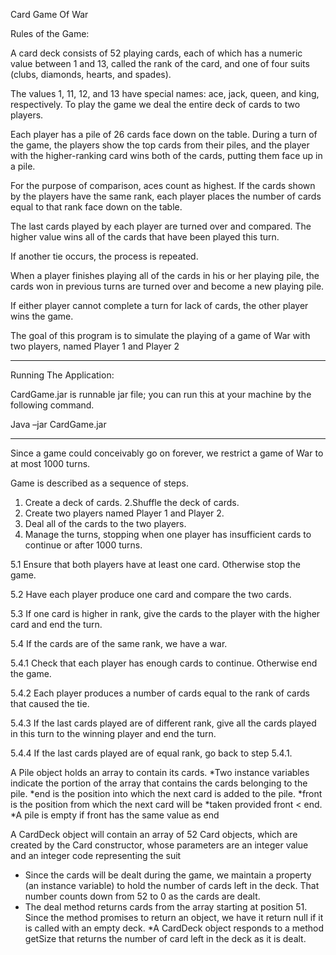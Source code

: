 Card Game Of War

Rules of the Game:

A card deck consists of 52 playing cards, each of which has a numeric value between 1 and 13, called the rank of the card, and one of four suits (clubs, diamonds, hearts, and spades). 

The values 1, 11, 12, and 13 have special names: ace, jack, queen, and king, respectively. To play the game we deal the entire deck of cards to two players. 

Each player has a pile of 26 cards face down on the table. During a turn of the game, the players show the top cards from their piles, and the player with the higher-ranking card wins both of the cards, putting them face up in a pile.

For the purpose of comparison, aces count as highest. If the cards shown by the players have the same rank, each player places the number of cards equal to that rank face down on the table.

The last cards played by each player are turned over and compared. The higher value wins all of the cards that have been played this turn.

If another tie occurs, the process is repeated. 

When a player finishes playing all of the cards in his or her playing pile, the cards won in previous turns are turned over and become a new playing pile. 

If either player cannot complete a turn for lack of cards, the other player wins the game.

The goal of this program is to simulate the playing of a game of War with two players, named Player 1 and Player 2

***************************
Running The Application:

CardGame.jar is runnable jar file; you can run this at your machine by the following command.

Java –jar CardGame.jar
**************************

Since a game could conceivably go on forever, we restrict a game of War to at most 1000 turns.


Game is described as a sequence of steps.
1. Create a deck of cards.
2.Shuffle the deck of cards.
3. Create two players named Player 1 and Player 2.
4. Deal all of the cards to the two players.
5. Manage the turns, stopping when one player has insufficient cards to continue or after 1000 turns.

5.1 Ensure that both players have at least one card. Otherwise stop the game.

5.2 Have each player produce one card and compare the two cards.

5.3 If one card is higher in rank, give the cards to the player with the higher card and end the turn.

5.4 If the cards are of the same rank, we have a war.

5.4.1 Check that each player has enough cards to continue. Otherwise end the game.

5.4.2 Each player produces a number of cards equal to the rank of cards that caused the tie.

5.4.3 If the last cards played are of different rank, give all the cards played in this turn to the winning player and end the turn.

5.4.4 If the last cards played are of equal rank, go back to step 5.4.1.
    
 A Pile object holds an array to contain its cards.
  *Two instance variables indicate the portion of the array that contains the cards belonging to the pile.
    *end is the position into which the next card is added to the pile.
	*front is the position from which the next card will be
	*taken provided front < end.
	*A pile is empty if front has the same value as end
  
A CardDeck object will contain an array of 52 Card objects, which are created by the Card constructor, whose parameters are an integer value and an integer code representing the suit

 * Since the cards will be dealt during the game, we maintain a property (an instance variable) to hold the
   number of cards left in the deck. That number counts down from 52 to 0 as the cards are dealt.
 * The deal method returns cards from the array starting at position 51. Since the method promises to return an object,
   we have it return null if it is called with an empty deck.
 *A CardDeck object responds to a method getSize that returns the number of card left in the deck as it is dealt.


		


